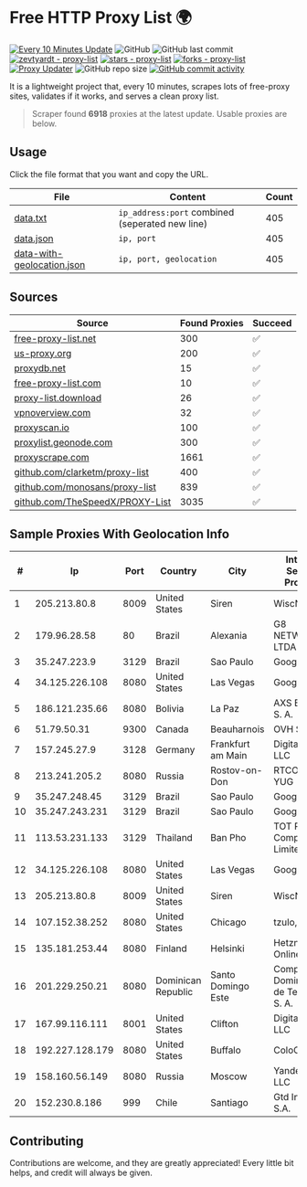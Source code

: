 
# Free HTTP Proxy List 🌍

[![Every 10 Minutes Update](https://github.com/mertguvencli/http-proxy-list/actions/workflows/main.yml/badge.svg?branch=main)](https://github.com/mertguvencli/http-proxy-list/actions/workflows/main.yml)
![GitHub](https://img.shields.io/github/license/mertguvencli/http-proxy-list)
![GitHub last commit](https://img.shields.io/github/last-commit/mertguvencli/http-proxy-list)
[![zevtyardt - proxy-list](https://img.shields.io/static/v1?label=zevtyardt&message=proxy-list&color=blue&logo=github)](https://github.com/zevtyardt/proxy-list "Go to GitHub repo")
[![stars - proxy-list](https://img.shields.io/github/stars/zevtyardt/proxy-list?style=social)](https://github.com/zevtyardt/proxy-list)
[![forks - proxy-list](https://img.shields.io/github/forks/zevtyardt/proxy-list?style=social)](https://github.com/zevtyardt/proxy-list)
[![Proxy Updater](https://github.com/zevtyardt/proxy-list/workflows/Proxy%20Updater/badge.svg)](https://github.com/zevtyardt/proxy-list/actions?query=workflow:"Proxy+Updater")
![GitHub repo size](https://img.shields.io/github/repo-size/zevtyardt/proxy-list)
[![GitHub commit activity](https://img.shields.io/github/commit-activity/m/zevtyardt/proxy-list?logo=commits)](https://github.com/zevtyardt/proxy-list/commits/main)

It is a lightweight project that, every 10 minutes, scrapes lots of free-proxy sites, validates if it works, and serves a clean proxy list.

> Scraper found **6918** proxies at the latest update. Usable proxies are below.

## Usage

Click the file format that you want and copy the URL.

|File|Content|Count|
|----|-------|-----|
|[data.txt](https://raw.githubusercontent.com/mertguvencli/http-proxy-list/main/proxy-list/data.txt)|`ip_address:port` combined (seperated new line)|405|
|[data.json](https://raw.githubusercontent.com/mertguvencli/http-proxy-list/main/proxy-list/data.json)|`ip, port`|405|
|[data-with-geolocation.json](https://raw.githubusercontent.com/mertguvencli/http-proxy-list/main/proxy-list/data-with-geolocation.json)|`ip, port, geolocation`|405|

## Sources

|Source|Found Proxies|Succeed|
|------|-------------|-------|
|[free-proxy-list.net](https://free-proxy-list.net)|300|✅|
|[us-proxy.org](https://www.us-proxy.org)|200|✅|
|[proxydb.net](http://proxydb.net)|15|✅|
|[free-proxy-list.com](https://free-proxy-list.com/?page=&port=&type%5B%5D=http&type%5B%5D=https&up_time=0&search=Search)|10|✅|
|[proxy-list.download](https://www.proxy-list.download/HTTP)|26|✅|
|[vpnoverview.com](https://vpnoverview.com/privacy/anonymous-browsing/free-proxy-servers)|32|✅|
|[proxyscan.io](https://www.proxyscan.io)|100|✅|
|[proxylist.geonode.com](https://proxylist.geonode.com/api/proxy-list?limit=300&page=1&sort_by=lastChecked&sort_type=desc&protocols=http,https)|300|✅|
|[proxyscrape.com](https://api.proxyscrape.com/v2/?request=displayproxies&protocol=http&timeout=10000&country=all&ssl=all&anonymity=all)|1661|✅|
|[github.com/clarketm/proxy-list](https://raw.githubusercontent.com/clarketm/proxy-list/master/proxy-list-raw.txt)|400|✅|
|[github.com/monosans/proxy-list](https://raw.githubusercontent.com/monosans/proxy-list/main/proxies/http.txt)|839|✅|
|[github.com/TheSpeedX/PROXY-List](https://raw.githubusercontent.com/TheSpeedX/PROXY-List/master/http.txt)|3035|✅|


## Sample Proxies With Geolocation Info

|#|Ip|Port|Country|City|Internet Service Provider|
|-|--|----|-------|----|-------------------------|
|1|205.213.80.8|8009|United States|Siren|WiscNet|
|2|179.96.28.58|80|Brazil|Alexania|G8 NETWORKS LTDA|
|3|35.247.223.9|3129|Brazil|Sao Paulo|Google LLC|
|4|34.125.226.108|8080|United States|Las Vegas|Google LLC|
|5|186.121.235.66|8080|Bolivia|La Paz|AXS Bolivia S. A.|
|6|51.79.50.31|9300|Canada|Beauharnois|OVH SAS|
|7|157.245.27.9|3128|Germany|Frankfurt am Main|DigitalOcean, LLC|
|8|213.241.205.2|8080|Russia|Rostov-on-Don|RTCOMM-YUG|
|9|35.247.248.45|3129|Brazil|Sao Paulo|Google LLC|
|10|35.247.243.231|3129|Brazil|Sao Paulo|Google LLC|
|11|113.53.231.133|3129|Thailand|Ban Pho|TOT Public Company Limited|
|12|34.125.226.108|8080|United States|Las Vegas|Google LLC|
|13|205.213.80.8|8009|United States|Siren|WiscNet|
|14|107.152.38.252|8080|United States|Chicago|tzulo, inc.|
|15|135.181.253.44|8080|Finland|Helsinki|Hetzner Online GmbH|
|16|201.229.250.21|8080|Dominican Republic|Santo Domingo Este|Compañía Dominicana de Teléfonos S. A.|
|17|167.99.116.111|8001|United States|Clifton|DigitalOcean, LLC|
|18|192.227.128.179|8080|United States|Buffalo|ColoCrossing|
|19|158.160.56.149|8080|Russia|Moscow|Yandex.Cloud LLC|
|20|152.230.8.186|999|Chile|Santiago|Gtd Internet S.A.|



## Contributing

Contributions are welcome, and they are greatly appreciated! Every
little bit helps, and credit will always be given.


